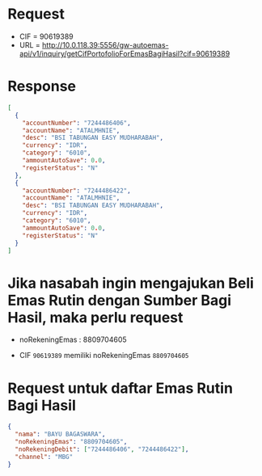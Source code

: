 # Request

- CIF = 90619389
- URL = http://10.0.118.39:5556/gw-autoemas-api/v1/inquiry/getCifPortofolioForEmasBagiHasil?cif=90619389

# Response

```json
[
  {
    "accountNumber": "7244486406",
    "accountName": "ATALMHNIE",
    "desc": "BSI TABUNGAN EASY MUDHARABAH",
    "currency": "IDR",
    "category": "6010",
    "ammountAutoSave": 0.0,
    "registerStatus": "N"
  },
  {
    "accountNumber": "7244486422",
    "accountName": "ATALMHNIE",
    "desc": "BSI TABUNGAN EASY MUDHARABAH",
    "currency": "IDR",
    "category": "6010",
    "ammountAutoSave": 0.0,
    "registerStatus": "N"
  }
]
```

# Jika nasabah ingin mengajukan Beli Emas Rutin dengan Sumber Bagi Hasil, maka perlu request

- noRekeningEmas : 8809704605

- CIF `90619389` memiliki noRekeningEmas `8809704605`

# Request untuk daftar Emas Rutin Bagi Hasil

```json
{
  "nama": "BAYU BAGASWARA",
  "noRekeningEmas": "8809704605",
  "noRekeningDebit": ["7244486406", "7244486422"],
  "channel": "MBG"
}
```
